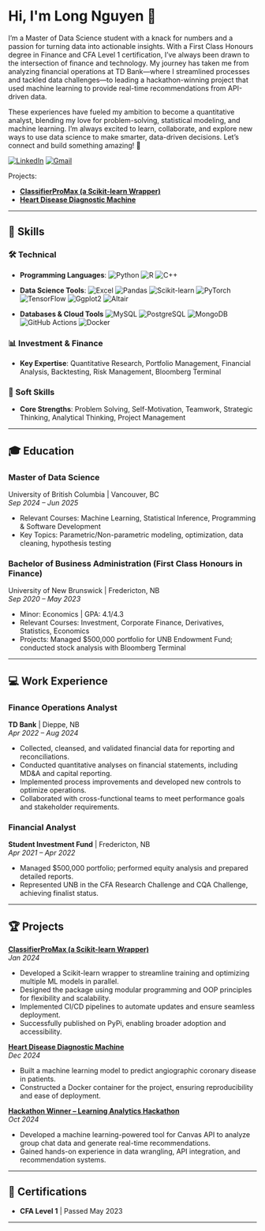 # Hi, I'm Long Nguyen 👋

I’m a Master of Data Science student with a knack for numbers and a passion for turning data into actionable insights. With a First Class Honours degree in Finance and CFA Level 1 certification, I’ve always been drawn to the intersection of finance and technology. My journey has taken me from analyzing financial operations at TD Bank—where I streamlined processes and tackled data challenges—to leading a hackathon-winning project that used machine learning to provide real-time recommendations from API-driven data.

These experiences have fueled my ambition to become a quantitative analyst, blending my love for problem-solving, statistical modeling, and machine learning. I’m always excited to learn, collaborate, and explore new ways to use data science to make smarter, data-driven decisions. Let’s connect and build something amazing! 🚀

[![LinkedIn](https://img.shields.io/badge/-LinkedIn-blue?style=for-the-badge&logo=linkedin)](https://www.linkedin.com/in/longlpnguyen/)
[![Gmail](https://img.shields.io/badge/-Gmail-red?style=for-the-badge&logo=gmail)](mailto:longlpnguyen.career@gmail.com)

Projects:
- **[ClassifierProMax (a Scikit-learn Wrapper)](https://github.com/UBC-MDS/ClassifierProMax)**
- **[Heart Disease Diagnostic Machine](https://github.com/UBC-MDS/DSCI-522-2425-team35-Heart_disease_diagnostic_machine)**  

---
## 💼 Skills

### 🛠 Technical
- **Programming Languages**:
![Python](https://img.shields.io/badge/-Python-3776AB?style=flat&logo=python&logoColor=white) 
![R](https://img.shields.io/badge/-R-276DC3?style=flat&logo=r&logoColor=white)
![C++](https://img.shields.io/badge/-C++-00599C?style=flat&logo=c%2B%2B&logoColor=white)

- **Data Science Tools**:
![Excel](https://img.shields.io/badge/-Excel-217346?style=flat&logo=microsoft-excel&logoColor=white) 
![Pandas](https://img.shields.io/badge/-Pandas-150458?style=flat&logo=pandas&logoColor=white) 
![Scikit-learn](https://img.shields.io/badge/-scikit--learn-F7931E?style=flat&logo=scikit-learn&logoColor=white) 
![PyTorch](https://img.shields.io/badge/-PyTorch-EE4C2C?style=flat&logo=pytorch&logoColor=white) 
![TensorFlow](https://img.shields.io/badge/-TensorFlow-FF6F00?style=flat&logo=tensorflow&logoColor=white) 
![Ggplot2](https://img.shields.io/badge/-ggplot2-1D70B8?style=flat&logo=rstudio&logoColor=white)
![Altair](https://img.shields.io/badge/-Altair-4C78A8?style=flat&logo=data:image/svg+xml;base64,PHN2ZyBmaWxsPSJ3aGl0ZSIgdmVyc2lvbj0iMS4xIiB4bWxucz0iaHR0cDovL3d3dy53My5vcmcvMjAwMC9zdmciIHdpZHRoPSIxMCIgaGVpZ2h0PSIxMCIgdmlld0JveD0iMCAwIDEwIDEwIj48cGF0aCBkPSJNMCwwVjEwSDEwVjBIMFYwWiIvPjwvc3ZnPg==&logoColor=white)

- **Databases & Cloud Tools**
![MySQL](https://img.shields.io/badge/-MySQL-4479A1?style=flat&logo=mysql&logoColor=white) 
![PostgreSQL](https://img.shields.io/badge/-PostgreSQL-336791?style=flat&logo=postgresql&logoColor=white) 
![MongoDB](https://img.shields.io/badge/-MongoDB-47A248?style=flat&logo=mongodb&logoColor=white) 
![GitHub Actions](https://img.shields.io/badge/-GitHub%20Actions-2088FF?style=flat&logo=github-actions&logoColor=white) 
![Docker](https://img.shields.io/badge/-Docker-2496ED?style=flat&logo=docker&logoColor=white) 

### 📊 Investment & Finance
- **Key Expertise**: Quantitative Research, Portfolio Management, Financial Analysis, Backtesting, Risk Management, Bloomberg Terminal

### 🌟 Soft Skills
- **Core Strengths**: Problem Solving, Self-Motivation, Teamwork, Strategic Thinking, Analytical Thinking, Project Management

---
 
## 🎓 Education  

### **Master of Data Science**  
University of British Columbia | Vancouver, BC  
*Sep 2024 – Jun 2025*  
- Relevant Courses: Machine Learning, Statistical Inference, Programming & Software Development  
- Key Topics: Parametric/Non-parametric modeling, optimization, data cleaning, hypothesis testing  

### **Bachelor of Business Administration (First Class Honours in Finance)**  
University of New Brunswick | Fredericton, NB  
*Sep 2020 – May 2023*  
- Minor: Economics | GPA: 4.1/4.3  
- Relevant Courses: Investment, Corporate Finance, Derivatives, Statistics, Economics  
- Projects: Managed $500,000 portfolio for UNB Endowment Fund; conducted stock analysis with Bloomberg Terminal  

---

## 💻 Work Experience  

### **Finance Operations Analyst**  
**TD Bank** | Dieppe, NB  
*Apr 2022 – Aug 2024*  
- Collected, cleansed, and validated financial data for reporting and reconciliations.  
- Conducted quantitative analyses on financial statements, including MD&A and capital reporting.  
- Implemented process improvements and developed new controls to optimize operations.  
- Collaborated with cross-functional teams to meet performance goals and stakeholder requirements.  

### **Financial Analyst**  
**Student Investment Fund** | Fredericton, NB  
*Apr 2021 – Apr 2022*  
- Managed $500,000 portfolio; performed equity analysis and prepared detailed reports.  
- Represented UNB in the CFA Research Challenge and CQA Challenge, achieving finalist status.  

---

## 🏆 Projects  

**[ClassifierProMax (a Scikit-learn Wrapper)](https://github.com/UBC-MDS/ClassifierProMax)**  
*Jan 2024*
- Developed a Scikit-learn wrapper to streamline training and optimizing multiple ML models in parallel.
- Designed the package using modular programming and OOP principles for flexibility and scalability.
- Implemented CI/CD pipelines to automate updates and ensure seamless deployment.
- Successfully published on PyPi, enabling broader adoption and accessibility.

**[Heart Disease Diagnostic Machine](https://github.com/UBC-MDS/DSCI-522-2425-team35-Heart_disease_diagnostic_machine)**  
*Dec 2024*  
- Built a machine learning model to predict angiographic coronary disease in patients.  
- Constructed a Docker container for the project, ensuring reproducibility and ease of deployment.

**[Hackathon Winner – Learning Analytics Hackathon](https://github.com/Farhan-Faisal/five_guys-la-2024.git)**  
*Oct 2024*  
- Developed a machine learning-powered tool for Canvas API to analyze group chat data and generate real-time recommendations.  
- Gained hands-on experience in data wrangling, API integration, and recommendation systems.  

---

## 📜 Certifications  
- **CFA Level 1** | Passed May 2023  

---
